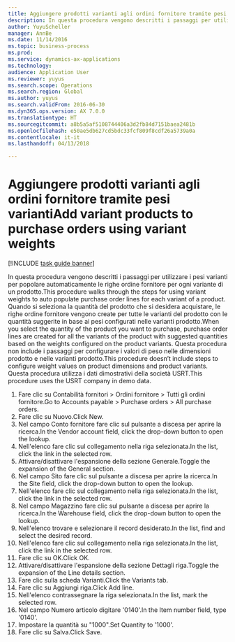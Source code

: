 ```yaml
--- 
title: Aggiungere prodotti varianti agli ordini fornitore tramite pesi varianti
description: In questa procedura vengono descritti i passaggi per utilizzare i pesi varianti per popolare automaticamente le righe ordine fornitore per ogni variante di un prodotto.
author: YuyuScheller
manager: AnnBe
ms.date: 11/14/2016
ms.topic: business-process
ms.prod: 
ms.service: dynamics-ax-applications
ms.technology: 
audience: Application User
ms.reviewer: yuyus
ms.search.scope: Operations
ms.search.region: Global
ms.author: yuyus
ms.search.validFrom: 2016-06-30
ms.dyn365.ops.version: AX 7.0.0
ms.translationtype: HT
ms.sourcegitcommit: a8b5a5af5108744406a3d2fb84d7151baea2481b
ms.openlocfilehash: e50ae5db627cd5bdc33fcf809f8cdf26a5739a0a
ms.contentlocale: it-it
ms.lasthandoff: 04/13/2018

---
```

# <a name="add-variant-products-to-purchase-orders-using-variant-weights"></a><span data-ttu-id="a0ccb-103">Aggiungere prodotti varianti agli ordini fornitore tramite pesi varianti</span><span class="sxs-lookup"><span data-stu-id="a0ccb-103">Add variant products to purchase orders using variant weights</span></span>

[!INCLUDE [task guide banner](../../includes/task-guide-banner.md)]

<span data-ttu-id="a0ccb-104">In questa procedura vengono descritti i passaggi per utilizzare i pesi varianti per popolare automaticamente le righe ordine fornitore per ogni variante di un prodotto.</span><span class="sxs-lookup"><span data-stu-id="a0ccb-104">This procedure walks through the steps for using variant weights to auto populate purchase order lines for each variant of a product.</span></span> <span data-ttu-id="a0ccb-105">Quando si seleziona la quantità del prodotto che si desidera acquistare, le righe ordine fornitore vengono create per tutte le varianti del prodotto con le quantità suggerite in base ai pesi configurati nelle varianti prodotto.</span><span class="sxs-lookup"><span data-stu-id="a0ccb-105">When you select the quantity of the product you want to purchase, purchase order lines are created for all the variants of the product with suggested quantities based on the weights configured on the product variants.</span></span> <span data-ttu-id="a0ccb-106">Questa procedura non include i passaggi per configurare i valori di peso nelle dimensioni prodotto e nelle varianti prodotto.</span><span class="sxs-lookup"><span data-stu-id="a0ccb-106">This procedure doesn’t include steps to configure weight values on product dimensions and product variants.</span></span> <span data-ttu-id="a0ccb-107">Questa procedura utilizza i dati dimostrativi della società USRT.</span><span class="sxs-lookup"><span data-stu-id="a0ccb-107">This procedure uses the USRT company in demo data.</span></span>

1. <span data-ttu-id="a0ccb-108">Fare clic su Contabilità fornitori > Ordini fornitore > Tutti gli ordini fornitore.</span><span class="sxs-lookup"><span data-stu-id="a0ccb-108">Go to Accounts payable > Purchase orders > All purchase orders.</span></span>
2. <span data-ttu-id="a0ccb-109">Fare clic su Nuovo.</span><span class="sxs-lookup"><span data-stu-id="a0ccb-109">Click New.</span></span>
3. <span data-ttu-id="a0ccb-110">Nel campo Conto fornitore fare clic sul pulsante a discesa per aprire la ricerca.</span><span class="sxs-lookup"><span data-stu-id="a0ccb-110">In the Vendor account field, click the drop-down button to open the lookup.</span></span>
4. <span data-ttu-id="a0ccb-111">Nell'elenco fare clic sul collegamento nella riga selezionata.</span><span class="sxs-lookup"><span data-stu-id="a0ccb-111">In the list, click the link in the selected row.</span></span>
5. <span data-ttu-id="a0ccb-112">Attivare/disattivare l'espansione della sezione Generale.</span><span class="sxs-lookup"><span data-stu-id="a0ccb-112">Toggle the expansion of the General section.</span></span>
6. <span data-ttu-id="a0ccb-113">Nel campo Sito fare clic sul pulsante a discesa per aprire la ricerca.</span><span class="sxs-lookup"><span data-stu-id="a0ccb-113">In the Site field, click the drop-down button to open the lookup.</span></span>
7. <span data-ttu-id="a0ccb-114">Nell'elenco fare clic sul collegamento nella riga selezionata.</span><span class="sxs-lookup"><span data-stu-id="a0ccb-114">In the list, click the link in the selected row.</span></span>
8. <span data-ttu-id="a0ccb-115">Nel campo Magazzino fare clic sul pulsante a discesa per aprire la ricerca.</span><span class="sxs-lookup"><span data-stu-id="a0ccb-115">In the Warehouse field, click the drop-down button to open the lookup.</span></span>
9. <span data-ttu-id="a0ccb-116">Nell'elenco trovare e selezionare il record desiderato.</span><span class="sxs-lookup"><span data-stu-id="a0ccb-116">In the list, find and select the desired record.</span></span>
10. <span data-ttu-id="a0ccb-117">Nell'elenco fare clic sul collegamento nella riga selezionata.</span><span class="sxs-lookup"><span data-stu-id="a0ccb-117">In the list, click the link in the selected row.</span></span>
11. <span data-ttu-id="a0ccb-118">Fare clic su OK.</span><span class="sxs-lookup"><span data-stu-id="a0ccb-118">Click OK.</span></span>
12. <span data-ttu-id="a0ccb-119">Attivare/disattivare l'espansione della sezione Dettagli riga.</span><span class="sxs-lookup"><span data-stu-id="a0ccb-119">Toggle the expansion of the Line details section.</span></span>
13. <span data-ttu-id="a0ccb-120">Fare clic sulla scheda Varianti.</span><span class="sxs-lookup"><span data-stu-id="a0ccb-120">Click the Variants tab.</span></span>
14. <span data-ttu-id="a0ccb-121">Fare clic su Aggiungi riga.</span><span class="sxs-lookup"><span data-stu-id="a0ccb-121">Click Add line.</span></span>
15. <span data-ttu-id="a0ccb-122">Nell'elenco contrassegnare la riga selezionata.</span><span class="sxs-lookup"><span data-stu-id="a0ccb-122">In the list, mark the selected row.</span></span>
16. <span data-ttu-id="a0ccb-123">Nel campo Numero articolo digitare '0140'.</span><span class="sxs-lookup"><span data-stu-id="a0ccb-123">In the Item number field, type '0140'.</span></span>
17. <span data-ttu-id="a0ccb-124">Impostare la quantità su "1000".</span><span class="sxs-lookup"><span data-stu-id="a0ccb-124">Set Quantity to '1000'.</span></span>
18. <span data-ttu-id="a0ccb-125">Fare clic su Salva.</span><span class="sxs-lookup"><span data-stu-id="a0ccb-125">Click Save.</span></span>


